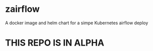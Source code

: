 # zairflow
A docker image and helm chart for a simpe Kubernetes airflow deploy

# THIS REPO IS IN ALPHA
